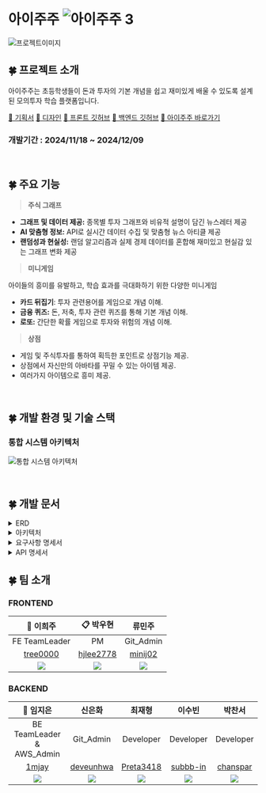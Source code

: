 # 아이주주 ![아이주주 3](https://github.com/user-attachments/assets/89cd492b-92fe-46ef-b7f2-319e8df4c400)
 
![프로젝트이미지](https://github.com/user-attachments/assets/6e0bdf74-a374-4c70-952d-fc22e0ba3413)

## 🍀 프로젝트 소개
아이주주는 초등학생들이 돈과 투자의 기본 개념을 쉽고 재미있게 배울 수 있도록 설계된 모의투자 학습 플랫폼입니다.

[🔗 기획서](https://www.notion.so/13f336d06fda80d4a0dfc9e9ac30e96b?pvs=4)
[🔗 디자인](https://www.figma.com/design/HfCXjOdS1CcDWLJbhci0dI/%EC%95%84%EC%9D%B4%EC%A3%BC%EC%A3%BC-%EC%99%80%EC%9D%B4%EC%96%B4%ED%94%84%EB%A0%88%EC%9E%84?node-id=0-1&t=WB1ZEVppjZTp8DY5-1)
[🔗 프론트 깃허브](https://github.com/prgrms-web-devcourse-final-project/WEB1_2_Child-Learn_FE)
[🔗 백엔드 깃허브](https://github.com/prgrms-web-devcourse-final-project/WEB1_2_Child-Learn_BE)
[🔗 아이주주 바로가기](http://ijuju.site)

### 개발기간 : 2024/11/18 ~ 2024/12/09

<br>


## 🍀 주요 기능
> **주식 그래프**
- **그래프 및 데이터 제공:** 종목별 투자 그래프와 비유적 설명이 담긴 뉴스레터 제공
- **AI 맞춤형 정보:** API로 실시간 데이터 수집 및 맞춤형 뉴스 아티클 제공
- **랜덤성과 현실성:** 랜덤 알고리즘과 실제 경제 데이터를 혼합해 재미있고 현실감 있는 그래프 변화 제공

> **미니게임**

아이들의 흥미를 유발하고, 학습 효과를 극대화하기 위한 다양한 미니게임
- **카드 뒤집기**: 투자 관련용어를 게임으로 개념 이해.
- **금융 퀴즈:** 돈, 저축, 투자 관련 퀴즈를 통해 기본 개념 이해.
- **로또:** 간단한 확률 게임으로 투자와 위험의 개념 이해.

> **상점**
- 게임 및 주식투자를 통하여 획득한 포인트로 상점기능 제공.
- 상점에서 자신만의 아바타를 꾸밀 수 있는 아이템 제공.
- 여러가지 아이템으로 흥미 제공.

<br>
 
## 🍀 개발 환경 및 기술 스택
### 통합 시스템 아키텍처
![통합 시스템 아키텍처](https://github.com/user-attachments/assets/f6ddd958-6a68-4305-84c3-3e6f8098633f)

<br>

## 🍀 개발 문서
<details>
  <summary>ERD</summary>
</details>
<details>
  <summary>아키텍처</summary>

![백엔드 서버 아키텍처](https://github.com/user-attachments/assets/f96d2c88-223c-47b4-a673-ac613be39063)

</details>
<details>
  <summary>요구사항 명세서</summary>

[🔗 요구사항 명세서](https://foggy-move-190.notion.site/67c1e522ca8047d98094580d9bdc8f87?pvs=74)
</details>
<details>
  <summary>API 명세서</summary>

[🔗 API 명세서](https://foggy-move-190.notion.site/API-b44b55ec93c9478c9a25c9f75150b773?pvs=73)
</details>

## 🍀 팀 소개

### FRONTEND
|                           👑 이희주                           |                           📋 박우현                           |                  류민주                  |
|:----------------------------------------------------------:|:----------------------------------------------------------:|:-------------------------------------:|
|                       FE TeamLeader                        |                             PM                             |               Git_Admin               |
|          [tree0000](https://github.com/tree0000)           |         [hjlee2778](https://github.com/hjlee2778)          | [minij02](https://github.com/minij02) |
| ![](https://avatars.githubusercontent.com/u/141895600?v=4) | ![](https://avatars.githubusercontent.com/u/144092849?v=4) | ![](https://avatars.githubusercontent.com/u/135093109?v=4)|

### BACKEND
|              👑 임지은               |                    신은화                    |               최재형                |                   이수빈                   |                   박찬서                   |
|:---------------------------------:|:-----------------------------------------:|:--------------------------------:|:---------------------------------------:|:---------------------------------------:|
|     BE TeamLeader & AWS_Admin     |                 Git_Admin                 |            Developer             |                Developer                |                Developer                |
| [1mjay](https://github.com/1mjay) | [deveunhwa](https://github.com/deveunhwa) | [Preta3418](https://github.com/Preta3418) | [subbb-in](https://github.com/subbb-in) | [chanspar](https://github.com/chanspar) |
|               ![](https://avatars.githubusercontent.com/u/84836677?v=4)               |                   ![](https://avatars.githubusercontent.com/u/180101230?v=4)                   |              ![](https://avatars.githubusercontent.com/u/161911738?v=4)               |                  ![](https://avatars.githubusercontent.com/u/48655473?v=4)                  |                  ![](https://avatars.githubusercontent.com/u/87303538?v=4)                  |
